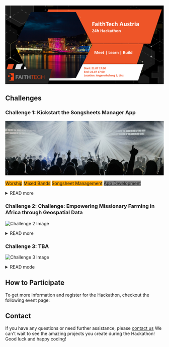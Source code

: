 ![Organization Logo](logo_slide.png)

## Challenges

### Challenge 1: Kickstart the Songsheets Manager App
![Challenge 1 Image](challenge_1.jpg)

<span style="background-color: orange">Worship</span>
<span style="background-color: orange">Mixed Bands</span>
<span style="background-color: orange">Songsheet Management</span>
<span style="background-color: gray">App Development</span>


<details>
<summary>READ more</summary>

**Introduction** <br/>
There are many song sheet applications out there, but none of them do justice to a mixed band. 
Many different users access many different songs, change parts of them and often destroy the song sheet files because they are not in a database where user rights can be assigned for different functions. At the same time, they only mean well when a transposition or capo setting is made. Help with the development of Songsheets Manager, a tailor-made app for mixed bands which helps worship teams work together more easily.

**Tasks**
1. Screen Design (Mock-Ups) and implementation in Flutter
2. Database modelling and implementation in Java Spring Boot

**TechStack**
<span style="background-color: cyan">Flutter App</span>
<span style="background-color: gray">Java Spring boot</span>
<span style="background-color: gray">MySQL Datenbank</span>

</details>


### Challenge 2: Challenge: Empowering Missionary Farming in Africa through Geospatial Data
![Challenge 2 Image](challenge2.png)

<details>
<summary>READ more</summary>
[Description of the challenge goes here...]
</details>

### Challenge 3: TBA
![Challenge 3 Image](challenge3.png)

<details>
<summary>READ mode</summary>
[Description of the challenge goes here...]
</details>

## How to Participate

To get more information and register for the Hackathon, checkout the following event page:



## Contact
If you have any questions or need further assistance, please [contact us](mailto:david.robl@faithtech.com)
We can't wait to see the amazing projects you create during the Hackathon! Good luck and happy coding!
